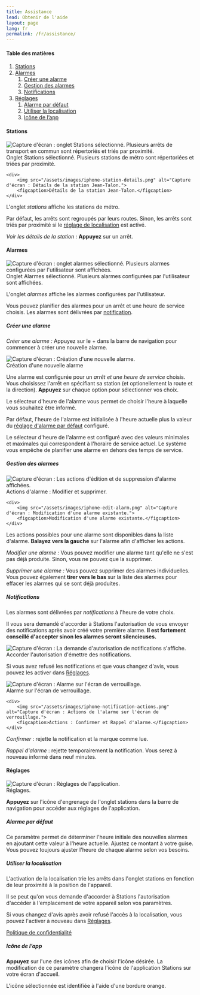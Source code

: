 ```yaml
---
title: Assistance
lead: Obtenir de l'aide
layout: page
lang: fr
permalink: /fr/assistance/
---
```


<h4>Table des matières</h4>

<ol id="support-table-of-contents" class="table-of-contents">
    <li>
        <a href="#support-stations">Stations</a>
    </li>
    <li>
        <a href="#support-alarms">Alarmes</a>
        <ol>
            <li><a href="#support-alarms-create">Créer une alarme</a></li>
            <li><a href="#support-alarms-mgmt">Gestion des alarmes</a></li>
            <li><a href="#support-alarms-notifications">Notifications</a></li>
        </ol>
    </li>
    <li>
        <a href="#support-settings">Réglages</a>
        <ol>
            <li><a href="#support-settings-default-alarm">Alarme par défaut</a></li>
            <li><a href="#support-settings-location">Utiliser la localisation</a></li>
            <li><a href="#support-settings-icon">Icône de l’app</a></li>
        </ol>
    </li>
</ol>

<h4 id="support-stations">Stations</h4>

<div class="support-screenshots">
    <div>
        <img src="/assets/images/iphone-navigate.png" alt="Capture d'écran : onglet Stations sélectionné. Plusieurs arrêts de transport en commun sont répertoriés et triés par proximité.">
        <figcaption>Onglet Stations sélectionné. Plusieurs stations de métro sont répertoriées et triées par proximité.</figcaption>
    </div>
    
    <div>
        <img src="/assets/images/iphone-station-details.png" alt="Capture d'écran : Détails de la station Jean-Talon.">
        <figcaption>Détails de la station Jean-Talon.</figcaption>
    </div>
</div>

<p>L'onglet <em>stations </em>affiche les stations de métro.</p>

<p>Par défaut, les arrêts sont regroupés par leurs routes. Sinon, les arrêts sont triés par proximité si le <a href="#support-settings-location">réglage de localisation</a> est activé.</p>

<p><em>Voir les détails de la station : </em><strong>Appuyez</strong> sur un arrêt.</p>

<h4 id="support-alarms">Alarmes</h4>

<div class="support-screenshots">
    <div>
        <img src="/assets/images/iphone-trips.png" alt="Capture d'écran : onglet alarmes sélectionné. Plusieurs alarmes configurées par l'utilisateur sont affichées.">
        <figcaption>Onglet Alarmes sélectionné. Plusieurs alarmes configurées par l'utilisateur sont affichées.</figcaption>
    </div>
</div>

<p>L'onglet <em>alarmes</em> affiche les alarmes configurées par l'utilisateur.</p>

<p>Vous pouvez planifier des alarmes pour un arrêt et une heure de service choisis. Les alarmes sont délivrées par <a href="#support-alarms-notifications">notification</a>.</p>

<h5 id="support-alarms-create">Créer une alarme</h5>

<p><em>Créer une alarme : </em>Appuyez sur le + dans la barre de navigation pour commencer à créer une nouvelle alarme.</p>

<div class="support-screenshots">
    <div>
        <img src="/assets/images/iphone-new-alarm.png" alt="Capture d'écran : Création d'une nouvelle alarme.">
        <figcaption>Création d'une nouvelle alarme</figcaption>
    </div>
</div>

<p>Une alarme est configurée pour un <em>arrêt et une heure de service</em> choisis. Vous choisissez l'arrêt en spécifiant sa station (et optionellement la route et la direction). <strong>Appuyez</strong> sur chaque option pour sélectionner vos choix.</p>

<p>Le sélecteur d'heure de l'alarme vous permet de choisir l'heure à laquelle vous souhaitez être informé.</p>

<p>Par défaut, l'heure de l'alarme est initialisée à l'heure actuelle plus la valeur du <a href="#support-settings-default-alarm">réglage d'alarme par défaut</a> configuré.</p>

<p>Le sélecteur d'heure de l'alarme est configuré avec des valeurs minimales et maximales qui correspondent à l'horaire de service actuel. Le système vous empêche de planifier une alarme en dehors des temps de service.</p>

<h5 id="support-alarms-mgmt">Gestion des alarmes</h5>

<div class="support-screenshots">
    <div>
        <img src="/assets/images/iphone-alarm-actions.png" alt="Capture d'écran : Les actions d'édition et de suppression d'alarme affichées.">
        <figcaption>Actions d'alarme : Modifier et supprimer.</figcaption>
    </div>
    
    <div>
        <img src="/assets/images/iphone-edit-alarm.png" alt="Capture d'écran : Modification d'une alarme existante.">
        <figcaption>Modification d'une alarme existante.</figcaption>
    </div>
</div>

<p>Les actions possibles pour une alarme sont disponibles dans la liste d'alarme. <strong>Balayez vers la gauche</strong> sur l'alarme afin d'afficher les actions.</p>

<p><em>Modifier une alarme : </em>Vous pouvez modifier une alarme tant qu'elle ne s'est pas déjà produite. Sinon, vous ne pouvez que la supprimer.</p>

<p><em>Supprimer une alarme : </em>Vous pouvez supprimer des alarmes individuelles. Vous pouvez également <strong>tirer vers le bas </strong>sur la liste des alarmes pour effacer les alarmes qui se sont déjà produites.</p>

<h5 id="support-alarms-notifications">Notifications</h5>

<p>Les alarmes sont délivrées par <em>notifications </em>à l'heure de votre choix.</p>
            
<p>Il vous sera demandé d'accorder à Stations l'autorisation de vous envoyer des notifications après avoir créé votre première alarme. <strong>Il est fortement conseillé d'accepter sinon les alarmes seront silencieuses.</strong></p>

<div class="support-screenshots">
    <div>
        <img src="/assets/images/iphone-notifications-prompt.png" alt="Capture d'écran : La demande d'autorisation de notifications s'affiche.">
        <figcaption>Accorder l'autorisation d'émettre des notifications.</figcaption>
    </div>
</div>

<p>Si vous avez refusé les notifications et que vous changez d'avis, vous pouvez les activer dans <a href="https://support.apple.com/fr-ca/guide/iphone/iph7c3d96bab/14.0/ios/14.0#iph4c8fd74f5">Réglages</a>.</p>

<div class="support-screenshots">
    <div>
        <img src="/assets/images/iphone-notification.png" alt="Capture d'écran : Alarme sur l'écran de verrouillage.">
        <figcaption>Alarme sur l'écran de verrouillage.</figcaption>
    </div>
    
    <div>
        <img src="/assets/images/iphone-notification-actions.png" alt="Capture d'écran : Actions de l'alarme sur l'écran de verrouillage.">
        <figcaption>Actions : Confirmer et Rappel d'alarme.</figcaption>
    </div>
</div>

<p><em>Confirmer </em>: rejette la notification et la marque comme lue.</p>

<p><em>Rappel d'alarme </em>: rejette temporairement la notification. Vous serez à nouveau informé dans neuf minutes.</p>

<h4 id="support-settings">Réglages</h4>

<div class="support-screenshots">
    <div>
        <img src="/assets/images/iphone-settings.png" alt="Capture d'écran : Réglages de l'application.">
        <figcaption>Réglages.</figcaption>
    </div>
</div>

<p><strong>Appuyez</strong> sur l'icône d'engrenage de l'onglet stations dans la barre de navigation pour accéder aux réglages de l'application.</p>

<h5 id="support-settings-default-alarm">Alarme par défaut</h5>

<p>Ce paramètre permet de déterminer l'heure initiale des nouvelles alarmes en ajoutant cette valeur à l'heure actuelle. Ajustez ce montant à votre guise. Vous pouvez toujours ajuster l'heure de chaque alarme selon vos besoins.</p>

<h5 id="support-settings-location">Utiliser la localisation</h5>

<p>L'activation de la localisation trie les arrêts dans l'onglet stations en fonction de leur proximité à la position de l'appareil.</p>

<p>Il se peut qu'on vous demande d'accorder à Stations l'autorisation d'accéder à l'emplacement de votre appareil selon vos paramètres.</p>

<p>Si vous changez d'avis après avoir refusé l'accès à la localisation, vous pouvez l'activer à nouveau dans <a href="https://support.apple.com/fr-ca/guide/iphone/iph3dd5f9be/14.0/ios/14.0#iph1572fd041">Réglages</a>.</p>

<p><a href="/fr/confidentialite">Politique de confidentialité</a></p>

<h5 id="support-settings-icon">Icône de l’app</h5>

<p><strong>Appuyez</strong> sur l'une des icônes afin de choisir l'icône désirée. La modification de ce paramètre changera l'icône de l'application Stations sur votre écran d'accueil.</p>

<p>L'icône sélectionnée est identifiée à l'aide d'une bordure orange.</p>